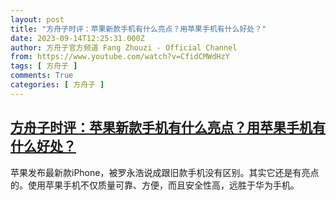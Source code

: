```yaml
---
layout: post
title: "方舟子时评：苹果新款手机有什么亮点？用苹果手机有什么好处？"
date: 2023-09-14T12:25:31.000Z
author: 方舟子官方频道 Fang Zhouzi - Official Channel
from: https://www.youtube.com/watch?v=CfidCMWdHzY
tags: [ 方舟子 ]
comments: True
categories: [ 方舟子 ]
---
```

<!--1694694331000-->
[方舟子时评：苹果新款手机有什么亮点？用苹果手机有什么好处？](https://www.youtube.com/watch?v=CfidCMWdHzY)
------

<div>
苹果发布最新款iPhone，被罗永浩说成跟旧款手机没有区别。其实它还是有亮点的。使用苹果手机不仅质量可靠、方便，而且安全性高，远胜于华为手机。
</div>
